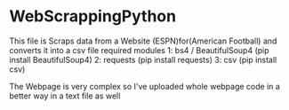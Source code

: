 # WebScrappingPython
This file is Scraps data from a Website (ESPN)for(American Football) and converts it into a csv file
required modules 
1: bs4 / BeautifulSoup4 (pip install BeautifulSoup4)
2: requests (pip install requests)
3: csv (pip install csv)

The Webpage is very complex so I've uploaded whole webpage code in a better way in a text file as well
